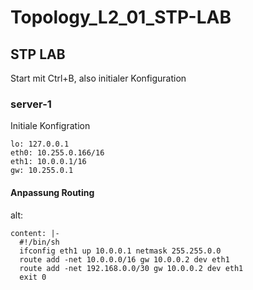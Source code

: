 # Topology_L2_01_STP-LAB

## STP LAB

Start mit Ctrl+B, also initialer Konfiguration

### server-1

Initiale Konfigration

    lo: 127.0.0.1
    eth0: 10.255.0.166/16
    eth1: 10.0.0.1/16
    gw: 10.255.0.1

#### Anpassung Routing

alt:

    content: |-
      #!/bin/sh
      ifconfig eth1 up 10.0.0.1 netmask 255.255.0.0
      route add -net 10.0.0.0/16 gw 10.0.0.2 dev eth1
      route add -net 192.168.0.0/30 gw 10.0.0.2 dev eth1
      exit 0
